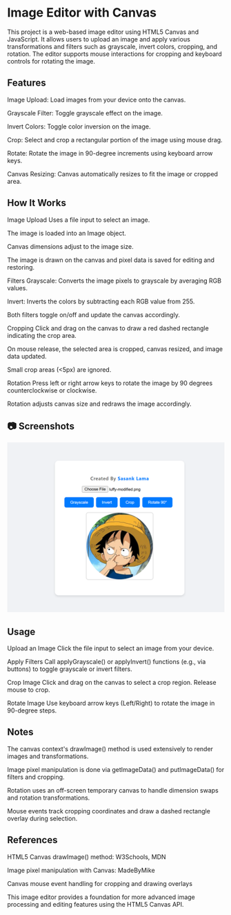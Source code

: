 # Image Editor with Canvas
This project is a web-based image editor using HTML5 Canvas and JavaScript. It allows users to upload an image and apply various transformations and filters such as grayscale, invert colors, cropping, and rotation. The editor supports mouse interactions for cropping and keyboard controls for rotating the image.

## Features
Image Upload: Load images from your device onto the canvas.

Grayscale Filter: Toggle grayscale effect on the image.

Invert Colors: Toggle color inversion on the image.

Crop: Select and crop a rectangular portion of the image using mouse drag.

Rotate: Rotate the image in 90-degree increments using keyboard arrow keys.

Canvas Resizing: Canvas automatically resizes to fit the image or cropped area.

## How It Works
Image Upload
Uses a file input to select an image.

The image is loaded into an Image object.

Canvas dimensions adjust to the image size.

The image is drawn on the canvas and pixel data is saved for editing and restoring.

Filters
Grayscale: Converts the image pixels to grayscale by averaging RGB values.

Invert: Inverts the colors by subtracting each RGB value from 255.

Both filters toggle on/off and update the canvas accordingly.

Cropping
Click and drag on the canvas to draw a red dashed rectangle indicating the crop area.

On mouse release, the selected area is cropped, canvas resized, and image data updated.

Small crop areas (<5px) are ignored.

Rotation
Press left or right arrow keys to rotate the image by 90 degrees counterclockwise or clockwise.

Rotation adjusts canvas size and redraws the image accordingly.

## 📷 Screenshots
![Gameplay Screenshot](image_editor.png)

## Usage
Upload an Image
Click the file input to select an image from your device.

Apply Filters
Call applyGrayscale() or applyInvert() functions (e.g., via buttons) to toggle grayscale or invert filters.

Crop Image
Click and drag on the canvas to select a crop region. Release mouse to crop.

Rotate Image
Use keyboard arrow keys (Left/Right) to rotate the image in 90-degree steps.

## Notes
The canvas context's drawImage() method is used extensively to render images and transformations.

Image pixel manipulation is done via getImageData() and putImageData() for filters and cropping.

Rotation uses an off-screen temporary canvas to handle dimension swaps and rotation transformations.

Mouse events track cropping coordinates and draw a dashed rectangle overlay during selection.

## References
HTML5 Canvas drawImage() method: W3Schools, MDN

Image pixel manipulation with Canvas: MadeByMike

Canvas mouse event handling for cropping and drawing overlays

This image editor provides a foundation for more advanced image processing and editing features using the HTML5 Canvas API.